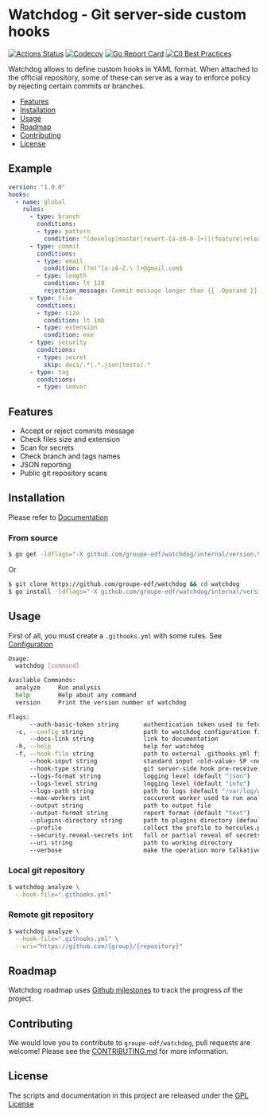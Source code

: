 # Watchdog - Git server-side custom hooks
[![Actions Status](https://github.com/groupe-edf/watchdog/workflows/test/badge.svg)](https://github.com/groupe-edf/watchdog/actions)
[![Codecov](https://codecov.io/gh/groupe-edf/watchdog/branch/feature/migrate-to-github/graph/badge.svg?token=IDCWJIZ156)](https://github.com/groupe-edf/watchdog)
[![Go Report Card](https://goreportcard.com/badge/github.com/groupe-edf/watchdog)](https://goreportcard.com/report/github.com/groupe-edf/watchdog)
[![CII Best Practices](https://bestpractices.coreinfrastructure.org/projects/4370/badge)](https://bestpractices.coreinfrastructure.org/projects/4370)

Watchdog allows to define custom hooks in YAML format. When attached to the official repository, some of these can serve as a way to enforce policy by rejecting certain commits or branches.

* [Features](#features)
* [Installation](#installation)
* [Usage](#usage)
* [Roadmap](#roadmap)
* [Contributing](#contributing)
* [License](#license)

## Example
```yaml
version: "1.0.0"
hooks:
  - name: global
    rules:
      - type: branch
        conditions:
        - type: pattern
          condition: ^(develop|master|revert-[a-z0-9-]+)|(feature|release|hotfix)/[a-z0-9-]+
      - type: commit
        conditions:
        - type: email
          condition: (?m)^[a-zA-Z.\-]+@gmail.com$
        - type: length
          condition: lt 120
          rejection_message: Commit message longer than {{ .Operand }}
      - type: file
        conditions:
        - type: size
          condition: lt 1mb
        - type: extension
          condition: exe
      - type: security
        conditions:
        - type: secret
          skip: docs/.*|.*.json|tests/.*
      - type: tag
        conditions:
        - type: semver
```

## Features

- Accept or reject commits message
- Check files size and extension
- Scan for secrets
- Check branch and tags names
- JSON reporting
- Public git repository scans

## Installation
Please refer to [Documentation](https://groupe-edf.github.io/watchdog/docs/deployment/install)

### From source
```bash
$ go get -ldflags="-X github.com/groupe-edf/watchdog/internal/version.Version=$(cat VERSION)" github.com/groupe-edf/watchdog
```
Or
```bash
$ git clone https://github.com/groupe-edf/watchdog && cd watchdog
$ go install -ldflags="-X github.com/groupe-edf/watchdog/internal/version.Version=$(cat VERSION)"
```

## Usage
First of all, you must create a `.githooks.yml` with some rules. See [Configuration](https://groupe-edf.github.io/watchdog/docs/quickstart/usage)

```bash
Usage:
  watchdog [command]

Available Commands:
  analyze     Run analysis
  help        Help about any command
  version     Print the version number of watchdog

Flags:
      --auth-basic-token string       authentication token used to fetch remote repositories
  -c, --config string                 path to watchdog configuration file
      --docs-link string              link to documentation
  -h, --help                          help for watchdog
  -f, --hook-file string              path to external .githooks.yml file
      --hook-input string             standard input <old-value> SP <new-value> SP <ref-name> LF
      --hook-type string              git server-side hook pre-receive, update or post-receive
      --logs-format string            logging level (default "json")
      --logs-level string             logging level (default "info")
      --logs-path string              path to logs (default "/var/log/watchdog/watchdog.log")
      --max-workers int               coccurent worker used to run analysus
      --output string                 path to output file
      --output-format string          report format (default "text")
      --plugins-directory string      path to plugins directory (default "plugins")
      --profile                       collect the profile to hercules.pprof.
      --security.reveal-secrets int   full or partial reveal of secrets in report and logs
      --uri string                    path to working directory
      --verbose                       make the operation more talkative (default true)
```

### Local git repository
```bash
$ watchdog analyze \
  --hook-file=".githooks.yml"
```

### Remote git repository
```bash
$ watchdog analyze \
  --hook-file=".githooks.yml" \
  --uri="https://github.com/{group}/{repository}"
```

## Roadmap
Watchdog roadmap uses [Github milestones](https://github.com/groupe-edf/watchdog/milestones) to track the progress of the project.

## Contributing
We would love you to contribute to `groupe-edf/watchdog`, pull requests are welcome! Please see the [CONTRIBUTING.md](CONTRIBUTING.md) for more information.

## License
The scripts and documentation in this project are released under the [GPL License](LICENSE)